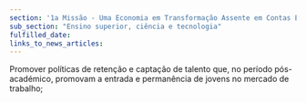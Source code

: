 ```yaml
---
section: '1a Missão - Uma Economia em Transformação Assente em Contas Equilibradas'
sub_section: "Ensino superior, ciência e tecnologia"
fulfilled_date:
links_to_news_articles:
---
```


Promover políticas de retenção e captação de talento que, no período pós- académico, promovam a entrada e permanência de jovens no mercado de trabalho;